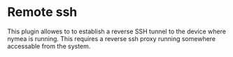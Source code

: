 # Remote ssh

This plugin allowes to to establish a reverse SSH tunnel to the device where nymea is running. This requires a reverse ssh proxy running somewhere accessable from the system.